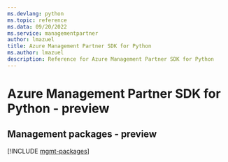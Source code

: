 ```yaml
---
ms.devlang: python
ms.topic: reference
ms.data: 09/20/2022
ms.service: managementpartner
author: lmazuel
title: Azure Management Partner SDK for Python
ms.author: lmazuel
description: Reference for Azure Management Partner SDK for Python
---
```

# Azure Management Partner SDK for Python - preview

## Management packages - preview
[!INCLUDE [mgmt-packages](management-partner-mgmt-index.md)]
